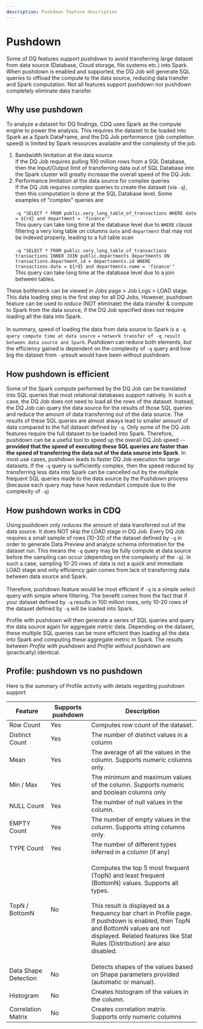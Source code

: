 ```yaml
---
description: Pushdown feature description
---
```


# Pushdown

Some of DQ features support pushdown to avoid transferring large dataset from data source (Database, Cloud storage, file systems etc.) into Spark. When pushdown is enabled and supported, the DQ Job will generate SQL queries to offload the compute to the data source, reducing data transfer and Spark computation. Not all features support pushdown nor pushdown completely eliminate data transfer.

## Why use pushdown

To analyze a dataset for DQ findings, CDQ uses Spark as the compute engine to power the analysis. This requires the dataset to be loaded into Spark as a Spark DataFrame, and the DQ Job performance (job completion speed) is limited by Spark resources available and the complexity of the job.

1. Bandwidth limitation at the data source\
   If the DQ Job requires pulling 100 million rows from a SQL Database, then the Input/Output limit of transferring data out of SQL Database into the Spark cluster will greatly increase the overall speed of the DQ Job.
2. Performance limitation at the data source for complex queries\
   If the DQ Job requires complex queries to create the dataset (via `-q`), then this computation is done at the SQL Database level. Some examples of "complex" queries are:\
   \
   `-q "SELECT * FROM public.very_long_table_of_transactions WHERE date = ${rd} and department = 'finance'"`\
   This query can take long time at the database level due to `WHERE` clause filtering a very long table on columns `date` and `department` that may not be indexed properly, leading to a full table scan\
   \
   `-q "SELECT * FROM public.very_long_table_of_transactions transactions INNER JOIN public.departments departments ON transactions.department_id = departiments.id WHERE transactions.date = ${rd} and departments.name = 'finance'"`\
   This query can take long time at the database level due to a join between tables.

These bottleneck can be viewed in Jobs page > Job Logs > LOAD stage. This data loading step is the first step for all DQ Jobs. However, pushdown feature can be used to _reduce_ (NOT eliminate) the data transfer & compute to Spark from the data source, if the DQ Job specified does not require loading all the data into Spark.\
\
In summary, speed of loading the data from data source to Spark is a `-q query compute time at data source` + `network transfer of -q result between data source and Spark`. Pushdown can reduce both elements, but the efficiency gained is dependent on the complexity of `-q` query and how big the dataset from `-q`result would have been without pushdown.

## How pushdown is efficient

Some of the Spark compute performed by the DQ Job can be translated into SQL queries that most relational databases support natively. In such a case, the DQ Job does not need to load all the rows of the dataset. Instead, the DQ Job can query the data source for the results of those SQL queries and reduce the amount of data transferring out of the data source. The results of these SQL queries are almost always lead to smaller amount of data compared to the full dataset defined by `-q`. Only some of the DQ Job features require the full dataset to be loaded into Spark. Therefore, pushdown can be a useful tool to speed up the overall DQ Job speed -- **provided that the speed of executing these SQL queries are faster than the speed of transferring the data out of the data source into Spark**. In most use cases, pushdown leads to faster DQ Job execution for large datasets. If the `-q` query is sufficiently complex, then the speed reduced by transferring less data into Spark can be cancelled out by the multiple frequent SQL queries made to the data source by the Pushdown process (because each query may have have redundant compute due to the complexity of `-q`)

## How pushdown works in CDQ

Using pushdown only _reduces_ the amount of data transferred out of the data source. It does NOT skip the LOAD stage in DQ Job. Every DQ Job requires a small sample of rows (10-20) of the dataset defined by `-q` in order to generate Data Preview and analyze schema information for the dataset run. This means the `-q` query may be fully compute at data source before the sampling can occur (depending on the complexity of the `-q`). In such a case, sampling 10-20 rows of data is not a quick and immediate LOAD stage and only efficiency gain comes from lack of transferring data between data source and Spark.\
\
Therefore, pushdown feature would be most efficient if `-q` is a simple select query with simple where filtering. The benefit comes from the fact that if your dataset defined by `-q` results in 100 million rows, only 10-20 rows of the dataset defined by `-q` will be loaded into Spark.

Profile with pushdown will then generate a series of SQL queries and query the data source again for aggregate metric data. Depending on the dataset, these multiple SQL queries can be more efficient than loading all the data into Spark and computing these aggregate metric in Spark. The results between _Profile with pushdown_ and _Profile without pushdown_ are (practically) identical.

## Profile: pushdown vs no pushdown

Here is the summary of Profile activity with details regarding pushdown support

| Feature              | Supports pushdown | Description                                                                                                                                                                                                                                                                                                                  |
| -------------------- | ----------------- | ---------------------------------------------------------------------------------------------------------------------------------------------------------------------------------------------------------------------------------------------------------------------------------------------------------------------------- |
| Row Count            | Yes               | Computes row count of the dataset.                                                                                                                                                                                                                                                                                           |
| Distinct Count       | Yes               | The number of distinct values in a column                                                                                                                                                                                                                                                                                    |
| Mean                 | Yes               | The average of all the values in the column. Supports numeric columns only.                                                                                                                                                                                                                                                  |
| Min / Max            | Yes               | The minimum and maximum values of the column. Supports numeric and boolean columns only                                                                                                                                                                                                                                      |
| NULL Count           | Yes               | The number of null values in the column.                                                                                                                                                                                                                                                                                     |
| EMPTY Count          | Yes               | The number of empty values in the column. Supports string columns only.                                                                                                                                                                                                                                                      |
| TYPE Count           | Yes               | The number of different types inferred in a column (if any)                                                                                                                                                                                                                                                                  |
| TopN / BottomN       | No                | <p>Computes the top 5 most frequent (TopN) and least frequent (BottomN) values. Supports all types.<br><br>This result is displayed as a frequency bar chart in Profile page. If pushdown is enabled, then TopN and BottomN values are not displayed. Related features like Stat Rules (Distribution) are also disabled.</p> |
| Data Shape Detection | No                | Detects shapes of the values based on Shape parameters provided (automatic or manual).                                                                                                                                                                                                                                       |
| Histogram            | No                | Creates histogram of the values in the column.                                                                                                                                                                                                                                                                               |
| Correlation Matrix   | No                | Creates correlation matrix. Supports only numeric columns                                                                                                                                                                                                                                                                    |
